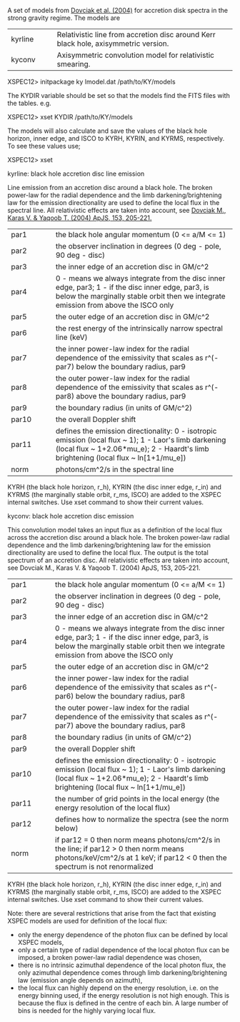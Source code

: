 A set of models from <a
href="http://adsabs.harvard.edu/cgi-bin/nph-bib_query?bibcode=2004ApJS..153..205D&amp;db_key=AST&amp;data_type=HTML&amp;format=&amp;high=4230b2429422869">Dovciak
et al. (2004)</a> for accretion disk spectra in the strong gravity
regime. The models are
<p>
<table>
<tr><td width=100>kyrline</td><td width=500>Relativistic line from accretion disc around Kerr black
hole, axisymmetric version.</td></tr>
<tr><td width=100>kyconv</td><td width=500>Axisymmetric convolution model for relativistic
smearing.</td></tr>
</table>

XSPEC12> initpackage ky lmodel.dat /path/to/KY/models

The KYDIR variable should be set so that the models find the FITS files with
the tables. e.g.

XSPEC12> xset KYDIR /path/to/KY/models

The models will also calculate and save the values of the black hole horizon, 
inner edge, and ISCO to KYRH, KYRIN, and KYRMS, respectively. To see these 
values use;
   
XSPEC12> xset


kyrline: black hole accretion disc line emission

Line emission from an accretion disc around a black hole. The broken power-law 
for the radial dependence and the limb darkening/brightening law for the 
emission directionality are used to define the local flux in the spectral line. 
All relativistic effects are taken into account, see 
<a
href="http://adsabs.harvard.edu/cgi-bin/nph-bib_query?bibcode=2004ApJS..153..205D&amp;db_key=AST&amp;data_type=HTML&amp;format=&amp;high=4230b2429422869">Dovciak M., Karas V. & Yaqoob T. (2004) ApJS, 153, 205-221.</a>

<table>
<tr><td width=100>par1</td><td width=500>the black hole angular momentum (0 <= a/M <= 1)</td></tr>
<tr><td width=100>par2</td><td width=500>the observer inclination in degrees (0 deg - pole, 90 deg - disc)</td></tr>
<tr><td width=100>par3</td><td width=500>the inner edge of an accretion disc in GM/c^2</td></tr>
<tr><td width=100>par4</td><td width=500>0 - means we always integrate from the disc inner edge, par3; 1 - if the disc inner edge, par3, is below the marginally stable orbit then we integrate emission from above the ISCO only</td></tr>
<tr><td width=100>par5</td><td width=500>the outer edge of an accretion disc in GM/c^2</td></tr>
<tr><td width=100>par6</td><td width=500>the rest energy of the intrinsically narrow spectral line (keV)</td></tr>
<tr><td width=100>par7</td><td width=500>the inner power-law index for the radial dependence of the emissivity that scales as r^(-par7) below the boundary radius, par9</td></tr>
<tr><td width=100>par8</td><td width=500>the outer power-law index for the radial dependence of the emissivity that scales as r^(-par8) above the boundary radius, par9</td></tr>
<tr><td width=100>par9</td><td width=500>the boundary radius (in units of GM/c^2)</td></tr>
<tr><td width=100>par10</td><td width=500>the overall Doppler shift</td></tr>
<tr><td width=100>par11</td><td width=500>defines the emission directionality:
        0 - isotropic emission (local flux ~ 1);
        1 - Laor's limb darkening (local flux ~ 1+2.06*mu_e);
        2 - Haardt's limb brightening (local flux ~ ln[1+1/mu_e])</td></tr>
<tr><td width=100>norm</td><td width=500>photons/cm^2/s in the spectral line</td></tr>
</table>

KYRH (the black hole horizon, r_h), KYRIN (the disc inner edge, r_in) and KYRMS 
(the marginally stable orbit, r_ms, ISCO) are added to the XSPEC internal 
switches. Use xset command to show their current values.


kyconv: black hole accretion disc emission

This convolution model takes an input flux as a definition of the
local flux across the accretion disc around a black hole. The broken power-law 
radial dependence and the limb darkening/brightening law for the emission 
directionality are used to define the local flux. The output
is the total spectrum of an accretion disc. All relativistic effects are taken
into account, see Dovciak M., Karas V. & Yaqoob T. (2004) ApJS, 153, 205-221.

<table>
<tr><td width=100>par1</td><td width=500>the black hole angular momentum (0 <= a/M <= 1)</td></tr>
<tr><td width=100>par2</td><td width=500>the observer inclination in degrees (0 deg - pole, 90 deg - disc)</td></tr>
<tr><td width=100>par3</td><td width=500>the inner edge of an accretion disc in GM/c^2</td></tr>
<tr><td width=100>par4</td><td width=500>0 - means we always integrate from the disc inner edge, par3; 1 - if the disc inner edge, par3, is below the marginally stable orbit then we integrate emission from above the ISCO only</td></tr>
<tr><td width=100>par5</td><td width=500>the outer edge of an accretion disc in GM/c^2</td></tr>
<tr><td width=100>par6</td><td width=500>the inner power-law index for the radial dependence of the emissivity that scales as r^(-par6) below the boundary radius, par8</td></tr>
<tr><td width=100>par7</td><td width=500> the outer power-law index for the radial dependence of the emissivity that scales as r^(-par7) above the boundary radius, par8</td></tr>
<tr><td width=100>par8</td><td width=500>the boundary radius (in units of GM/c^2)</td></tr>
<tr><td width=100>par9</td><td width=500>the overall Doppler shift</td></tr>
<tr><td width=100>par10</td><td width=500>defines the emission directionality: 0 - isotropic emission (local flux ~ 1); 1 - Laor's limb darkening (local flux ~ 1+2.06*mu_e); 2 - Haardt's limb brightening (local flux  ~ ln[1+1/mu_e])</td></tr>
<tr><td width=100>par11</td><td width=500>the number of grid points in the local energy (the energy resolution of the local flux)</td></tr>
<tr><td width=100>par12</td><td width=500>defines how to normalize the spectra (see the norm below)</td></tr>
<tr><td width=100>norm</td><td width=500>if par12 = 0 then norm means photons/cm^2/s in the line; if par12 > 0 then norm means photons/keV/cm^2/s at 1 keV; if par12 < 0 then the spectrum is not renormalized</td></tr>
</table>


KYRH (the black hole horizon, r_h), KYRIN (the disc inner edge, r_in) and KYRMS 
(the marginally stable orbit, r_ms, ISCO) are added to the XSPEC internal 
switches. Use xset command to show their current values.

Note: there are several restrictions that arise from the fact that existing 
XSPEC models are used for definition of the local flux:
- only the energy dependence of the photon flux can be defined by local XSPEC
  models,
- only a certain type of radial dependence of the local photon flux can be
  imposed, a broken power-law radial dependence was chosen,
- there is no intrinsic azimuthal dependence of the local photon flux, the
  only azimuthal dependence comes through limb darkening/brightening law
  (emission angle depends on azimuth),
- the local flux can highly depend on the energy resolution, i.e. on the energy
  binning used, if the energy resolution is not high enough. This is because the
  flux is defined in the centre of each bin. A large number of bins is needed
  for the highly varying local flux.


